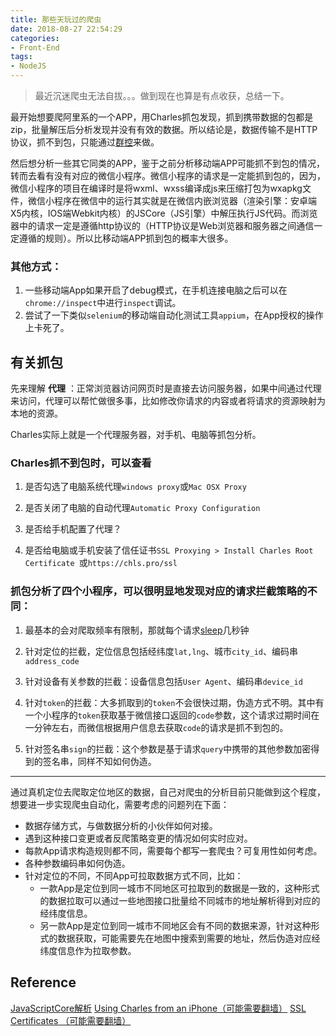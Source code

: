 ```yaml
---
title: 那些天玩过的爬虫
date: 2018-08-27 22:54:29
categories: 
- Front-End
tags: 
- NodeJS
---
```


> 最近沉迷爬虫无法自拔。。。做到现在也算是有点收获，总结一下。

最开始想要爬阿里系的一个APP，用Charles抓包发现，抓到携带数据的包都是zip，批量解压后分析发现并没有有效的数据。所以结论是，数据传输不是HTTP协议，抓不到包，只能通过[群控](https://mp.weixin.qq.com/s/vaqFkjj5Mg_f3JkZXhzLYQ)来做。

然后想分析一些其它同类的APP，鉴于之前分析移动端APP可能抓不到包的情况，转而去看有没有对应的微信小程序。微信小程序的请求是一定能抓到包的，因为，微信小程序的项目在编译时是将wxml、wxss编译成js来压缩打包为wxapkg文件，微信小程序在微信中的运行其实就是在微信内嵌浏览器（渲染引擎：安卓端X5内核，IOS端Webkit内核）的JSCore（JS引擎）中解压执行JS代码。而浏览器中的请求一定是遵循http协议的（HTTP协议是Web浏览器和服务器之间通信一定遵循的规则）。所以比移动端APP抓到包的概率大很多。

<!-- more -->

<!-- X5内核是渲染引擎，浏览器内核也称为渲染引擎 -->


### 其他方式：

1. 一些移动端App如果开启了debug模式，在手机连接电脑之后可以在`chrome://inspect`中进行`inspect`调试。
2. 尝试了一下类似`selenium`的移动端自动化测试工具`appium`，在App授权的操作上卡死了。



## 有关抓包

先来理解 **代理** ：正常浏览器访问网页时是直接去访问服务器，如果中间通过代理来访问，代理可以帮忙做很多事，比如修改你请求的内容或者将请求的资源映射为本地的资源。

Charles实际上就是一个代理服务器，对手机、电脑等抓包分析。

### Charles抓不到包时，可以查看

1. 是否勾选了电脑系统代理`windows proxy`或`Mac OSX Proxy`

2. 是否关闭了电脑的自动代理`Automatic Proxy Configuration`

3. 是否给手机配置了代理？

4. 是否给电脑或手机安装了信任证书`SSL Proxying > Install Charles Root Certificate `或`https://chls.pro/ssl` 



### 抓包分析了四个小程序，可以很明显地发现对应的请求拦截策略的不同：

1. 最基本的会对爬取频率有限制，那就每个请求[sleep](https://www.reddit.com/r/javascript/comments/5abyi2/is_there_a_way_to_implement_sleep_with_es6/)几秒钟

2. 针对定位的拦截，定位信息包括经纬度`lat,lng`、城市`city_id`、编码串`address_code`

3. 针对设备有关参数的拦截：设备信息包括`User Agent`、编码串`device_id`

4. 针对`token`的拦截：大多抓取到的`token`不会很快过期，伪造方式不明。其中有一个小程序的`token`获取基于微信接口返回的`code`参数，这个请求过期时间在一分钟左右，而微信根据用户信息去获取`code`的请求是抓不到包的。

5. 针对签名串`sign`的拦截：这个参数是基于请求`query`中携带的其他参数加密得到的签名串，同样不知如何伪造。

---

通过真机定位去爬取定位地区的数据，自己对爬虫的分析目前只能做到这个程度，想要进一步实现爬虫自动化，需要考虑的问题列在下面：

* 数据存储方式，与做数据分析的小伙伴如何对接。
* 遇到这种接口变更或者反爬策略变更的情况如何实时应对。
* 每款App请求构造规则都不同，需要每个都写一套爬虫？可复用性如何考虑。
* 各种参数编码串如何伪造。
* 针对定位的不同，不同App可拉取数据方式不同，比如：
  * 一款App是定位到同一城市不同地区可拉取到的数据是一致的，这种形式的数据拉取可以通过一些地图接口批量给不同城市的地址解析得到对应的经纬度信息。
  * 另一款App是定位到同一城市不同地区会有不同的数据来源，针对这种形式的数据获取，可能需要先在地图中搜索到需要的地址，然后伪造对应经纬度信息作为拉取参数。




## Reference

[JavaScriptCore解析](https://cloud.tencent.com/developer/article/1004875)
[Using Charles from an iPhone（可能需要翻墙）](https://www.charlesproxy.com/documentation/faqs/using-charles-from-an-iphone/)
[SSL Certificates （可能需要翻墙）](https://www.charlesproxy.com/documentation/using-charles/ssl-certificates/)